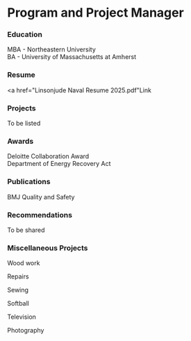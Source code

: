 # Program and Project Manager

### Education
MBA - Northeastern University<br>
BA - University of Massachusetts at Amherst

### Resume
<a href="Linsonjude Naval Resume 2025.pdf"Link</a>

### Projects
To be listed

### Awards
Deloitte Collaboration Award<br>
Department of Energy Recovery Act

### Publications
BMJ Quality and Safety

### Recommendations
To be shared

### Miscellaneous Projects

Wood work

Repairs

Sewing

Softball

Television

Photography

